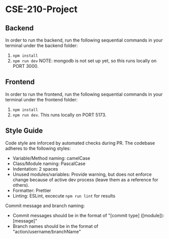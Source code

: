 # CSE-210-Project

## Backend

In order to run the backend, run the following sequential commands in your terminal under the backend folder: 
1. `npm install` 
2. `npm run dev`
NOTE: mongodb is not set up yet, so this runs locally on PORT 3000.

## Frontend

In order to run the frontend, run the following sequential commands in your terminal under the frontend folder: 
1. `npm install` 
2. `npm run dev`. 
This runs locally on PORT 5173.

## Style Guide

Code style are inforced by automated checks during PR. The codebase adheres to the following styles:
- Variable/Method naming: camelCase
- Class/Module naming: PascalCase
- Indentation: 2 spaces
- Unused modules/variables: Provide warning, but does not enforce change because of active dev process (leave them as a reference for others).
- Formatter: Prettier
- Linting: ESLint, excecute `npm run lint` for results

Commit message and branch naming:
- Commit messages should be in the format of "[commit type] ([module]): [message]"
- Branch names should be in the format of "action/username/branchName"
